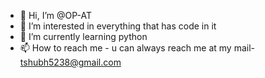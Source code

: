 - 👋 Hi, I’m @OP-AT
- 👀 I’m interested in everything that has code in it
- 🌱 I’m currently learning python
- 📫 How to reach me - u can always reach me at my mail- tshubh5238@gmail.com

<!---
OP-AT/OP-AT is a ✨ special ✨ repository because its `README.md` (this file) appears on your GitHub profile.
You can click the Preview link to take a look at your changes.
--->
